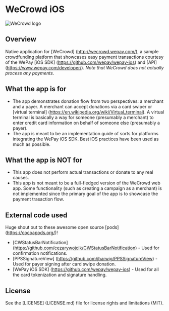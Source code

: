 # WeCrowd iOS

![WeCrowd logo](http://wecrowd.wepay.com/assets/wecrowd-35e0bdd2be0a74e932a5af64576afa02.png "WeCrowd")

## Overview
Native application for [WeCrowd] (http://wecrowd.wepay.com/), a sample crowdfunding platform that showcases easy payment transactions courtesy of the WePay [iOS SDK] (https://github.com/wepay/wepay-ios) and [API] (https://www.wepay.com/developer/). *Note that WeCrowd does not actually process any payments*.

## What the app is for
* The app demonstrates donation flow from two perspectives: a merchant and a payer. A merchant can accept donations via a card swiper or [virtual terminal] (https://en.wikipedia.org/wiki/Virtual_terminal). A virtual terminal is basically a way for someone (presumably a merchant) to enter credit card information on behalf of someone else (presumably a payer).
* The app is meant to be an implementation guide of sorts for platforms integrating the WePay iOS SDK. Best iOS practices have been used as much as possible.

## What the app is NOT for
* This app does not perform actual transactions or donate to any real causes.
* This app is not meant to be a full-fledged version of the WeCrowd web app. Some functionality (such as creating a campaign as a merchant) is not implemented since the primary goal of the app is to showcase the payment trasaction flow.

## External code used
Huge shout out to these awesome open source [pods] (https://cocoapods.org/)!
* [CWStatusBarNotification] (https://github.com/cezarywojcik/CWStatusBarNotification) - Used for confirmation notifications.
* [PPSSignatureView] (https://github.com/jharwig/PPSSignatureView) - Used for payer signing after card swipe donation.
* [WePay iOS SDK] (https://github.com/wepay/wepay-ios) - Used for all the card tokenization and signature handling.

## License
See the [LICENSE] (LICENSE.md) file for license rights and limitations (MIT).
